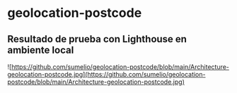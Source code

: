 # geolocation-postcode

## Resultado de prueba con Lighthouse en ambiente local

![https://github.com/sumelio/geolocation-postcode/blob/main/Architecture-geolocation-postcode.jpg](https://github.com/sumelio/geolocation-postcode/blob/main/Architecture-geolocation-postcode.jpg)